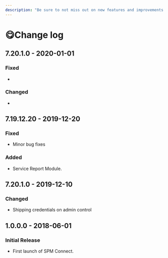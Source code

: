 ```yaml
---
description: "Be sure to not miss out on new features and improvements! \U0001F680"
---
```


# 😋Change log

## 7.20.1.0 - 2020-01-01

### Fixed

* 
### Changed

* 
## 7.19.12.20 - 2019-12-20

### Fixed

* Minor bug fixes

### Added

* Service Report Module.

## 7.20.1.0 - 2019-12-10

### Changed

* Shipping credentials on admin control

## 1.0.0.0 - 2018-06-01

### Initial Release

* First launch of SPM Connect.



